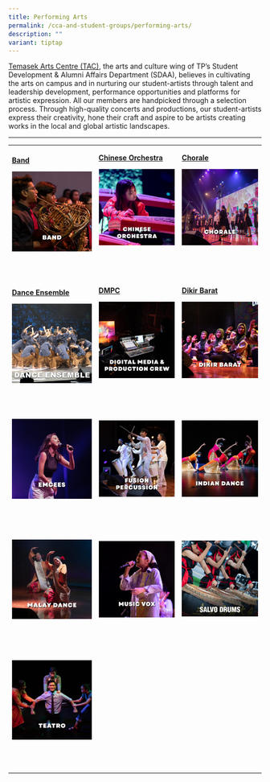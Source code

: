 ```yaml
---
title: Performing Arts
permalink: /cca-and-student-groups/performing-arts/
description: ""
variant: tiptap
---
```

<p><a href="/events/temasek-arts-centre/about-tac" rel="noopener noreferrer nofollow" target="_blank">Temasek Arts Centre (TAC)</a>,
the arts and culture wing of TP’s Student Development &amp; Alumni Affairs
Department (SDAA), believes in cultivating the arts on campus and in nurturing
our student-artists through talent and leadership development, performance
opportunities and platforms for artistic expression. All our members are
handpicked through a selection process. Through high-quality concerts and
productions, our student-artists express their creativity, hone their craft
and aspire to be artists creating works in the local and global artistic
landscapes.</p>
<hr>
<table style="minWidth: 75px">
<colgroup>
<col>
<col>
<col>
</colgroup>
<tbody>
<tr>
<td rowspan="1" colspan="1">
<p><strong><a href="/performing-arts/band" rel="noopener noreferrer nofollow" target="_blank">Band</a></strong>
</p>
<div class="isomer-image-wrapper">
<img style="display:block;margin-left:auto;margin-right:auto;" height="auto" width="100%" alt="Band" src="/images/Arts/BAND_button-01.png">
</div>
<p>&nbsp;&nbsp;&nbsp;&nbsp;&nbsp;&nbsp;&nbsp;&nbsp;&nbsp;&nbsp;&nbsp;&nbsp;&nbsp;&nbsp;&nbsp;&nbsp;&nbsp;&nbsp;&nbsp;
&nbsp;&nbsp;&nbsp;&nbsp;&nbsp;&nbsp;&nbsp;&nbsp;&nbsp;&nbsp;&nbsp;&nbsp;&nbsp;&nbsp;&nbsp;&nbsp;&nbsp;&nbsp;&nbsp;&nbsp;&nbsp;</p>
</td>
<td rowspan="1" colspan="1">
<p><strong><a href="/performing-arts/chinese-orchestra" rel="noopener noreferrer nofollow" target="_blank">Chinese Orchestra</a></strong>
</p>
<div class="isomer-image-wrapper">
<img style="display:block;margin-left:auto;margin-right:auto;" height="auto" width="100%" alt="Chinese Orchestra" src="/images/Arts/CO_button-01.png">
</div>
<p>&nbsp;&nbsp;&nbsp;&nbsp;&nbsp;&nbsp;&nbsp;&nbsp;&nbsp;&nbsp;&nbsp;&nbsp;&nbsp;&nbsp;&nbsp;&nbsp;&nbsp;&nbsp;&nbsp;
&nbsp;&nbsp;&nbsp;&nbsp;&nbsp;&nbsp;&nbsp;&nbsp;&nbsp;&nbsp;&nbsp;&nbsp;&nbsp;&nbsp;&nbsp;
&nbsp;&nbsp;&nbsp;&nbsp;&nbsp;&nbsp;&nbsp;&nbsp;&nbsp;&nbsp;&nbsp;</p>
</td>
<td rowspan="1" colspan="1">
<p><strong><a href="/performing-arts/chorale" rel="noopener noreferrer nofollow" target="_blank">Chorale</a></strong>
</p>
<div class="isomer-image-wrapper">
<img style="display:block;margin-left:auto;margin-right:auto;" height="auto" width="100%" alt="Chorale" src="/images/Arts/CHORALE_button-01.png">
</div>
<p>&nbsp;&nbsp;&nbsp;&nbsp;&nbsp;&nbsp;&nbsp;&nbsp;&nbsp;&nbsp;&nbsp;&nbsp;&nbsp;&nbsp;&nbsp;&nbsp;&nbsp;&nbsp;&nbsp;
&nbsp;&nbsp;&nbsp;&nbsp;&nbsp;&nbsp;&nbsp;&nbsp;&nbsp;&nbsp;&nbsp;&nbsp;&nbsp;&nbsp;&nbsp;
&nbsp;&nbsp;&nbsp;&nbsp;&nbsp;&nbsp;&nbsp;&nbsp;&nbsp;&nbsp;&nbsp;</p>
</td>
</tr>
<tr>
<td rowspan="1" colspan="1">
<p><strong><a href="/performing-arts/dance-ensemble" rel="noopener noreferrer nofollow" target="_blank">Dance Ensemble</a></strong>
</p>
<div class="isomer-image-wrapper">
<img style="width: 100%" height="auto" width="100%" alt="" src="/images/Arts/Dance_Ensemble.jpg">
</div>
<p>&nbsp;&nbsp;&nbsp;&nbsp;&nbsp;&nbsp; &nbsp;&nbsp;&nbsp;&nbsp;&nbsp;&nbsp;&nbsp;&nbsp;&nbsp;&nbsp;&nbsp;</p>
</td>
<td rowspan="1" colspan="1">
<p><strong><a href="/performing-arts/digital-media-and-production-crew" rel="noopener noreferrer nofollow" target="_blank">DMPC</a></strong>
</p>
<div class="isomer-image-wrapper">
<img style="display:block;margin-left:auto;margin-right:auto;" height="auto" width="100%" alt="Digital Media and Production Crew" src="/images/Arts/DMPC_button-01.png">
</div>
<p>&nbsp;&nbsp;&nbsp;&nbsp;&nbsp;&nbsp;&nbsp;&nbsp;&nbsp;&nbsp;&nbsp;&nbsp;&nbsp;&nbsp;&nbsp;&nbsp;&nbsp;&nbsp;&nbsp;
&nbsp;&nbsp;&nbsp;&nbsp;&nbsp;&nbsp;&nbsp;&nbsp;&nbsp;&nbsp;&nbsp;&nbsp;&nbsp;&nbsp;&nbsp;
&nbsp;&nbsp;&nbsp;&nbsp;&nbsp;&nbsp;&nbsp;&nbsp;&nbsp;&nbsp;&nbsp;</p>
</td>
<td rowspan="1" colspan="1">
<p><strong><a href="/performing-arts/dikir-barat" rel="noopener noreferrer nofollow" target="_blank">Dikir Barat</a></strong>
</p>
<div class="isomer-image-wrapper">
<img style="display:block;margin-left:auto;margin-right:auto;" height="auto" width="100%" alt="Dikir Barat" src="/images/Arts/DK_button-01.png">
</div>
<p>&nbsp;&nbsp;&nbsp;&nbsp;&nbsp;&nbsp;&nbsp;&nbsp;&nbsp;&nbsp;&nbsp;&nbsp;&nbsp;&nbsp;&nbsp;&nbsp;&nbsp;&nbsp;&nbsp;
&nbsp;&nbsp;&nbsp;&nbsp;&nbsp;&nbsp;&nbsp;&nbsp;&nbsp;&nbsp;&nbsp;&nbsp;&nbsp;&nbsp;&nbsp;
&nbsp;&nbsp;&nbsp;&nbsp;&nbsp;&nbsp;&nbsp;&nbsp;&nbsp;&nbsp;&nbsp;</p>
</td>
</tr>
<tr>
<td rowspan="1" colspan="1">
<p></p>
<div class="isomer-image-wrapper">
<img style="display:block;margin-left:auto;margin-right:auto;" height="auto" width="100%" alt="TP Emcees" src="/images/Arts/EMCEES_button-01-v2.png">
</div>
<p>&nbsp;&nbsp;&nbsp;&nbsp;&nbsp;&nbsp;&nbsp;&nbsp;&nbsp;&nbsp;&nbsp;&nbsp;&nbsp;&nbsp;&nbsp;&nbsp;&nbsp;&nbsp;&nbsp;
&nbsp;&nbsp;&nbsp;&nbsp;&nbsp;&nbsp;&nbsp;&nbsp;&nbsp;&nbsp;&nbsp;&nbsp;&nbsp;&nbsp;&nbsp;
&nbsp;&nbsp;&nbsp;&nbsp;&nbsp;&nbsp;&nbsp;&nbsp;&nbsp;&nbsp;&nbsp;</p>
</td>
<td rowspan="1" colspan="1">
<p></p>
<div class="isomer-image-wrapper">
<img style="display:block;margin-left:auto;margin-right:auto;" height="auto" width="100%" alt="Fusion Percussion" src="/images/Arts/FP_button-02.png">
</div>
<p>&nbsp;&nbsp;&nbsp;&nbsp;&nbsp;&nbsp;&nbsp;&nbsp;&nbsp;&nbsp;&nbsp;&nbsp;&nbsp;&nbsp;&nbsp;&nbsp;&nbsp;&nbsp;&nbsp;
&nbsp;&nbsp;&nbsp;&nbsp;&nbsp;&nbsp;&nbsp;&nbsp;&nbsp;&nbsp;&nbsp;&nbsp;&nbsp;&nbsp;&nbsp;
&nbsp;&nbsp;&nbsp;&nbsp;&nbsp;&nbsp;&nbsp;&nbsp;&nbsp;&nbsp;&nbsp;</p>
</td>
<td rowspan="1" colspan="1">
<p></p>
<div class="isomer-image-wrapper">
<img style="display:block;margin-left:auto;margin-right:auto;" height="auto" width="100%" alt="Indian Dance" src="/images/Arts/IDG_button-01.png">
</div>
<p>&nbsp;&nbsp;&nbsp;&nbsp;&nbsp;&nbsp;&nbsp;&nbsp;&nbsp;&nbsp;&nbsp;&nbsp;&nbsp;&nbsp;&nbsp;&nbsp;&nbsp;&nbsp;&nbsp;
&nbsp;&nbsp;&nbsp;&nbsp;&nbsp;&nbsp;&nbsp;&nbsp;&nbsp;&nbsp;&nbsp;&nbsp;&nbsp;&nbsp;&nbsp;
&nbsp;&nbsp;&nbsp;&nbsp;&nbsp;&nbsp;&nbsp;&nbsp;&nbsp;&nbsp;&nbsp;</p>
</td>
</tr>
<tr>
<td rowspan="1" colspan="1">
<p></p>
<div class="isomer-image-wrapper">
<img style="display:block;margin-left:auto;margin-right:auto;" height="auto" width="100%" alt="Malay Dance" src="/images/Arts/MDG_button-01.png">
</div>
<p>&nbsp;&nbsp;&nbsp;&nbsp;&nbsp;&nbsp;&nbsp;&nbsp;&nbsp;&nbsp;&nbsp;&nbsp;&nbsp;&nbsp;&nbsp;&nbsp;&nbsp;&nbsp;&nbsp;
&nbsp;&nbsp;&nbsp;&nbsp;&nbsp; &nbsp;&nbsp;&nbsp;&nbsp;&nbsp;&nbsp;&nbsp;&nbsp;&nbsp;&nbsp;&nbsp;&nbsp;&nbsp;&nbsp;&nbsp;&nbsp;&nbsp;&nbsp;&nbsp;&nbsp;&nbsp;</p>
</td>
<td rowspan="1" colspan="1">
<p></p>
<div class="isomer-image-wrapper">
<img style="display:block;margin-left:auto;margin-right:auto;" height="auto" width="100%" alt="Music Vox" src="/images/Arts/MV_button-01.png">
</div>
<p>&nbsp;&nbsp;&nbsp;&nbsp;&nbsp;&nbsp;&nbsp;&nbsp;&nbsp;&nbsp;&nbsp;&nbsp;&nbsp;&nbsp;&nbsp;&nbsp;&nbsp;&nbsp;&nbsp;
&nbsp;&nbsp;&nbsp;&nbsp;&nbsp;&nbsp;&nbsp;&nbsp;&nbsp;&nbsp;&nbsp;&nbsp;&nbsp;&nbsp;&nbsp;
&nbsp;&nbsp;&nbsp;&nbsp;&nbsp;&nbsp;&nbsp;&nbsp;&nbsp;&nbsp;&nbsp;</p>
</td>
<td rowspan="1" colspan="1">
<p></p>
<div class="isomer-image-wrapper">
<img style="width: 100%" height="auto" width="100%" alt="" src="/images/Arts/Salvo_Drums_2.jpg">
</div>
<p>&nbsp;&nbsp;&nbsp;&nbsp;&nbsp;&nbsp;&nbsp;&nbsp;&nbsp;&nbsp;&nbsp;&nbsp;&nbsp;&nbsp;&nbsp;&nbsp;
&nbsp;&nbsp;&nbsp;&nbsp;&nbsp;&nbsp;&nbsp;&nbsp;&nbsp;&nbsp;&nbsp;&nbsp;&nbsp;&nbsp;&nbsp;
&nbsp;&nbsp;&nbsp;&nbsp;&nbsp;&nbsp;&nbsp;&nbsp;&nbsp;&nbsp;&nbsp;</p>
</td>
</tr>
<tr>
<td rowspan="1" colspan="1">
<p></p>
<div class="isomer-image-wrapper">
<img style="display:block;margin-left:auto;margin-right:auto;" height="auto" width="100%" alt="Teatro" src="/images/Arts/TEATRO_button-01.png">
</div>
<p>&nbsp;&nbsp;&nbsp;&nbsp;&nbsp;&nbsp;&nbsp;&nbsp;&nbsp; &nbsp;&nbsp;&nbsp;&nbsp;&nbsp;&nbsp;&nbsp;&nbsp;&nbsp;&nbsp;
&nbsp;&nbsp;&nbsp;&nbsp;&nbsp;&nbsp;&nbsp;&nbsp;&nbsp;&nbsp;&nbsp;&nbsp;&nbsp;&nbsp;&nbsp;
&nbsp;&nbsp;&nbsp;&nbsp;&nbsp;&nbsp;&nbsp;&nbsp;&nbsp;&nbsp;&nbsp;</p>
</td>
<td rowspan="1" colspan="1">
<p></p>
</td>
<td rowspan="1" colspan="1">
<p></p>
</td>
</tr>
</tbody>
</table>
<p></p>